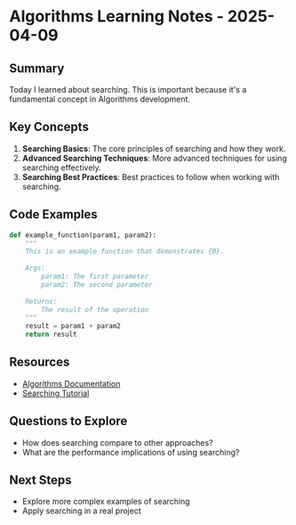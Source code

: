 # Algorithms Learning Notes - 2025-04-09

## Summary

Today I learned about searching. This is important because it's a fundamental concept in Algorithms development.

## Key Concepts

1. **Searching Basics**: The core principles of searching and how they work.
2. **Advanced Searching Techniques**: More advanced techniques for using searching effectively.
3. **Searching Best Practices**: Best practices to follow when working with searching.

## Code Examples

```python
def example_function(param1, param2):
    """
    This is an example function that demonstrates {0}.
    
    Args:
        param1: The first parameter
        param2: The second parameter
        
    Returns:
        The result of the operation
    """
    result = param1 + param2
    return result
```

## Resources

- [Algorithms Documentation](https://example.com/algorithms-docs)
- [Searching Tutorial](https://example.com/algorithms/searching)

## Questions to Explore

- How does searching compare to other approaches?
- What are the performance implications of using searching?

## Next Steps

- Explore more complex examples of searching
- Apply searching in a real project
